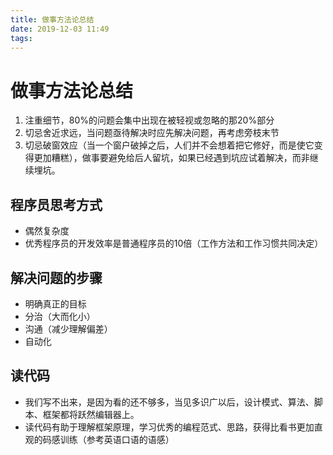 ```yaml
---
title: 做事方法论总结
date: 2019-12-03 11:49
tags:
---
```


# 做事方法论总结

1. 注重细节，80%的问题会集中出现在被轻视或忽略的那20%部分
2. 切忌舍近求远，当问题亟待解决时应先解决问题，再考虑旁枝末节
3. 切忌破窗效应（当一个窗户破掉之后，人们并不会想着把它修好，而是使它变得更加糟糕），做事要避免给后人留坑，如果已经遇到坑应试着解决，而非继续埋坑。

## 程序员思考方式

- 偶然复杂度
- 优秀程序员的开发效率是普通程序员的10倍（工作方法和工作习惯共同决定）

## 解决问题的步骤

- 明确真正的目标
- 分治（大而化小）
- 沟通（减少理解偏差）
- 自动化

## 读代码

- 我们写不出来，是因为看的还不够多，当见多识广以后，设计模式、算法、脚本、框架都将跃然编辑器上。
- 读代码有助于理解框架原理，学习优秀的编程范式、思路，获得比看书更加直观的码感训练（参考英语口语的语感）